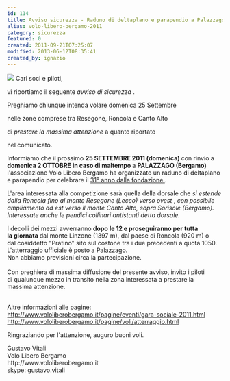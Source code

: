 ```yaml
---
id: 114
title: Avviso sicurezza - Raduno di deltaplano e parapendio a Palazzago (BG)
alias: volo-libero-bergamo-2011
category: sicurezza
featured: 0
created: 2011-09-21T07:25:07
modified: 2013-06-12T08:35:41
created_by: ignazio
---
```

<p style="text-align: left;">
 <img border="0" class="baiaimgleft" src="images/stories/volo-libero-bg.png"/>
 Cari soci e piloti,
</p>
<p style="text-align: left;">
 vi riportiamo il seguente
 <em>
  avviso di sicurezza
 </em>
 .
</p>
<p style="text-align: left;">
 Preghiamo chiunque intenda volare domenica 25 Settembre
</p>
<p style="text-align: left;">
 nelle zone comprese tra Resegone, Roncola e Canto Alto
</p>
<p style="text-align: left;">
 di
 <em>
  prestare la massima attenzione
 </em>
 a quanto riportato
</p>
<p style="text-align: left;">
 nel comunicato.
</p>
<p style="text-align: left;">
</p>
<p style="text-align: left;">
</p>
<p style="text-align: left;">
</p>
<p style="text-align: left;">
 Informiamo che il prossimo
 <strong>
  25 SETTEMBRE 2011 (domenica)
 </strong>
 con rinvio a
 <strong>
  domenica 2 OTTOBRE in caso di maltempo
 </strong>
 a
 <strong>
  PALAZZAGO (Bergamo)
 </strong>
 l'associazione Volo Libero Bergamo ha organizzato un raduno di deltaplano e parapendio per celebrare il
 <a href="http://www.vololiberobergamo.it/pagine/eventi/gara-sociale-2011.html" target="_blank">
  31° anno dalla fondazione
 </a>
 .
</p>
<p style="text-align: left;">
</p>
<p style="text-align: left;">
 L'area interessata alla competizione sarà quella della dorsale che
 <em>
  si estende dalla Roncola fino al monte Resegone (Lecco) verso ovest
 </em>
 ,
 <em>
  con possibile ampliamento ad est verso il monte Canto Alto, sopra Sorisole
 </em>
 <em>
  (Bergamo).
  <br/>
 </em>
 <em>
  Interessate anche le pendici collinari antistanti detta dorsale.
 </em>
</p>
<p style="text-align: left;">
</p>
<p style="text-align: left;">
 I decolli dei mezzi avverranno
 <strong>
  dopo le 12 e proseguiranno per tutta la giornata
 </strong>
 dal monte Linzone (1397 m), dal paese di Roncola (920 m) o dal cosiddetto "Pratino" sito sul costone tra i due precedenti a quota 1050.
 <br/>
 L'atterraggio ufficiale è posto a Palazzago.
 <br/>
 Non abbiamo previsioni circa la partecipazione.
 <br/>
 <br/>
 Con preghiera di massima diffusione del presente avviso, invito i piloti di qualunque mezzo in transito nella zona interessata a prestare la massima attenzione.
</p>
<p style="text-align: left;">
 <br/>
 Altre informazioni alle pagine:
 <br/>
 <a href="http://www.vololiberobergamo.it/pagine/eventi/gara-sociale-2011.html" target="_blank">
  http://www.vololiberobergamo.it/pagine/eventi/gara-sociale-2011.html
 </a>
 <br/>
 <a href="http://www.vololiberobergamo.it/pagine/voli/atterraggio.html" target="_blank">
  http://www.vololiberobergamo.it/pagine/voli/atterraggio.html
 </a>
</p>
<p style="text-align: left;">
</p>
<p style="text-align: left;">
 Ringraziando per l'attenzione, auguro buoni voli.
</p>
<p style="text-align: left;">
</p>
<p style="text-align: left;">
 Gustavo Vitali
 <br/>
 Volo Libero Bergamo
 <br/>
 http://www.vololiberobergamo.it
 <br/>
 skype: gustavo.vitali
</p>
